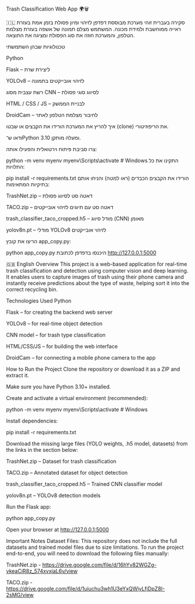 Trash Classification Web App 🌍🗑️

🇮🇱 סקירה בעברית
זוהי מערכת מבוססת דפדפן לזיהוי ומיון פסולת בזמן אמת בעזרת ראייה ממוחשבת ולמידת מכונה. המשתמש מצלם תמונה של אשפה בעזרת מצלמת הטלפון, והמערכת חוזה את סוג הפסולת ומציגה את התוצאה.

טכנולוגיות שבהן השתמשתי

Python

Flask – ליצירת שרת

YOLOv8 – לזיהוי אובייקטים בתמונה

רשת עצבית מסוג CNN – לסיווג סוגי פסולת

HTML / CSS / JS – לבניית הממשק

DroidCam – לחיבור מצלמת הטלפון לאתר

איך להריץ את המערכת
הורידו את הקבצים או שבטו (clone) את הריפוזיטורי.

ודאו ש־Python 3.10 ומעלה מותקן.

צרו סביבת פיתוח וירטואלית והפעילו אותה:


python -m venv myenv
myenv\Scripts\activate  # Windows
התקינו את כל התלויות:


pip install -r requirements.txt
הורידו את הקבצים הכבדים (ראו למטה) והניחו אותם בתיקיות המתאימות:

TrashNet.zip – דאטה סט לסיווג פסולת

TACO.zip – דאטה סט עם תיוגים לזיהוי אובייקטים

trash_classifier_taco_cropped.h5 – מודל סיווג (CNN) מאומן

yolov8n.pt – מודלי YOLOv8 לזיהוי אובייקטים

הריצו את קובץ app_copy.py:


python app_copy.py
היכנסו בדפדפן לכתובת http://127.0.0.1:5000

🇬🇧 English Overview
This project is a web-based application for real-time trash classification and detection using computer vision and deep learning.
It enables users to capture images of trash using their phone camera and instantly receive predictions about the type of waste, helping sort it into the correct recycling bin.

Technologies Used
Python

Flask – for creating the backend web server

YOLOv8 – for real-time object detection

CNN model – for trash type classification

HTML/CSS/JS – for building the web interface

DroidCam – for connecting a mobile phone camera to the app

How to Run the Project
Clone the repository or download it as a ZIP and extract it.

Make sure you have Python 3.10+ installed.

Create and activate a virtual environment (recommended):


python -m venv myenv
myenv\Scripts\activate  # Windows

Install dependencies:

pip install -r requirements.txt

Download the missing large files (YOLO weights, .h5 model, datasets) from the links in the section below:

TrashNet.zip – Dataset for trash classification

TACO.zip – Annotated dataset for object detection

trash_classifier_taco_cropped.h5 – Trained CNN classifier model

yolov8n.pt – YOLOv8 detection models

Run the Flask app:


python app_copy.py

Open your browser at http://127.0.0.1:5000

Important Notes
Dataset Files: This repository does not include the full datasets and trained model files due to size limitations. To run the project end-to-end, you will need to download the following files manually:

TrashNet.zip - https://drive.google.com/file/d/16hYv82WGZg-vkeaCiR8z_574xvxjaL6v/view

TACO.zip - https://drive.google.com/file/d/1uiuchu3wh1U3eYxQWiyLfjDpZ8I-2sMG/view
